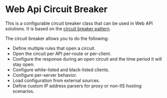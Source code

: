 # Web Api Circuit Breaker

This is a configurable circuit breaker class that can be used in Web API solutions. It is based on the <a href="https://en.wikipedia.org/wiki/Circuit_breaker_design_pattern">circuit breaker pattern</a>. 

The circuit breaker allows you to do the following:

* Define multiple rules that open a circuit.
* Open the circuit per API per-route or per-client.
* Configure the response during an open circuit and the time period it will stay open.
* Configure white-listed and black-listed clients.
* Configure per-server behavior.
* Load configuration from external sources.
* Define custom IP address parsers for proxy or non-IIS hosting scenarios.
